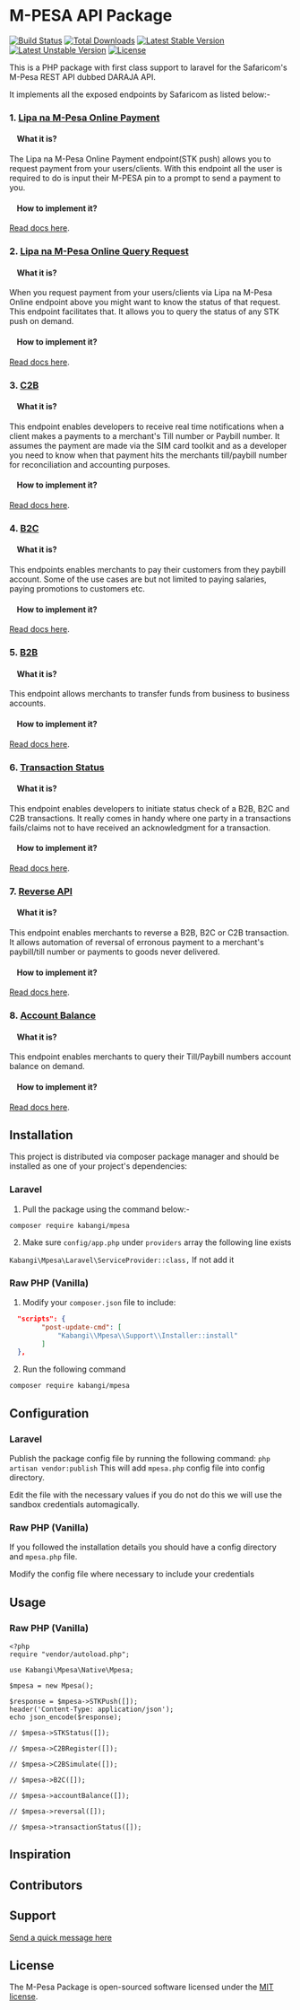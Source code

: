 # M-PESA API Package
[![Build Status](https://travis-ci.org/Kabangi/mpesa.svg?branch=master)](https://travis-ci.org/Kabangi/mpesa)
[![Total Downloads](https://poser.pugx.org/kabangi/mpesa/d/total.svg)](https://packagist.org/packages/kabangi/mpesa)
[![Latest Stable Version](https://poser.pugx.org/kabangi/mpesa/v/stable.svg)](https://packagist.org/packages/kabangi/mpesa)
[![Latest Unstable Version](https://poser.pugx.org/kabangi/mpesa/v/unstable.svg)](https://packagist.org/packages/kabangi/mpesa)
[![License](https://poser.pugx.org/kabangi/mpesa/license.svg)](https://packagist.org/packages/kabangi/mpesa)

This is a PHP package with first class support to laravel for the Safaricom's M-Pesa REST API dubbed DARAJA API.  

It implements all the exposed endpoints by Safaricom as listed below:-

### 1. [Lipa na M-Pesa Online Payment](https://developer.safaricom.co.ke/docs#lipa-na-m-pesa-online-payment)
#### &nbsp; &nbsp; What it is?
The Lipa na M-Pesa Online Payment endpoint(STK push) allows you to request payment from your users/clients. With this endpoint all the user is required to do is input their M-PESA pin to a prompt to send a payment to you. 
#### &nbsp; &nbsp; How to implement it?
[Read docs here](docs/LipaNaMpesaOnline.md).

### 2. [Lipa na M-Pesa Online Query Request](https://developer.safaricom.co.ke/docs#lipa-na-m-pesa-online-query-request)
#### &nbsp; &nbsp; What it is?
When you request payment from your users/clients via Lipa na M-Pesa Online endpoint above you might want to know the status of that request. This endpoint facilitates that. It allows you to query the status of any STK push on demand. 
#### &nbsp; &nbsp; How to implement it?
[Read docs here](docs/LipaNaMpesaOnlineQuery.md).

### 3. [C2B](https://developer.safaricom.co.ke/docs#c2b-api)
#### &nbsp; &nbsp; What it is?
This endpoint enables developers to receive real time notifications when a client makes a payments to a merchant's Till number or Paybill number. It assumes the payment are made via the SIM card toolkit and as a developer you need to know when that payment hits the merchants till/paybill number for reconciliation and accounting purposes.
#### &nbsp; &nbsp; How to implement it?
[Read docs here](docs/C2B.md).

### 4. [B2C](https://developer.safaricom.co.ke/docs#b2c-api)
#### &nbsp; &nbsp; What it is?
This endpoints enables merchants to pay their customers from they paybill account. Some of the use cases are but not limited to paying salaries, paying promotions to customers etc.
#### &nbsp; &nbsp; How to implement it?
[Read docs here](docs/B2C.md).

### 5. [B2B](https://developer.safaricom.co.ke/docs#b2b-api)
#### &nbsp; &nbsp; What it is?
This endpoint allows merchants to transfer funds from business to business accounts. 
#### &nbsp; &nbsp; How to implement it?
[Read docs here](docs/B2B.md).

### 6. [Transaction Status](https://developer.safaricom.co.ke/docs#transaction-status)
#### &nbsp; &nbsp; What it is?
This endpoint enables developers to initiate status check of a B2B, B2C and C2B transactions. It really comes in handy where one party in a transactions fails/claims not to have received an acknowledgment for a transaction.
#### &nbsp; &nbsp; How to implement it?
[Read docs here](docs/TransactionStatus.md).

### 7. [Reverse API](https://developer.safaricom.co.ke/docs#reversal)
#### &nbsp; &nbsp; What it is?
This endpoint enables merchants to reverse a B2B, B2C or C2B transaction. It allows automation of reversal of erronous payment to a merchant's paybill/till number or payments to goods never delivered.
#### &nbsp; &nbsp; How to implement it?
[Read docs here](docs/Reversal.md).

### 8. [Account Balance](https://developer.safaricom.co.ke/docs#account-balance-api)
#### &nbsp; &nbsp; What it is?
This endpoint enables merchants to query their Till/Paybill numbers account balance on demand.
#### &nbsp; &nbsp; How to implement it?
[Read docs here](docs/AccountBalance.md).

## Installation

This project is distributed via composer package manager and should be installed as one of your project's dependencies:

### Laravel
1. Pull the package using the command below:-
```
composer require kabangi/mpesa
```
2. Make sure `config/app.php` under `providers` array the following line exists

`Kabangi\Mpesa\Laravel\ServiceProvider::class,`
If not add it

### Raw PHP (Vanilla)
1. Modify your `composer.json` file to include:

```json
  "scripts": {
        "post-update-cmd": [
            "Kabangi\\Mpesa\\Support\\Installer::install"
        ]
  },
```
2. Run the following command
```
composer require kabangi/mpesa
```


## Configuration

### Laravel

Publish the package config file by running the following command:
   `php artisan vendor:publish`
This will add `mpesa.php` config file into config directory. 

Edit the file with the necessary values if you do not do this we will use the sandbox credentials automagically.

### Raw PHP (Vanilla)

If you followed the installation details you should have a config directory and `mpesa.php` file. 

Modify the config file where necessary to include your credentials

## Usage

### Raw PHP (Vanilla)
```
<?php
require "vendor/autoload.php";

use Kabangi\Mpesa\Native\Mpesa;

$mpesa = new Mpesa();

$response = $mpesa->STKPush([]);
header('Content-Type: application/json');
echo json_encode($response);

// $mpesa->STKStatus([]);

// $mpesa->C2BRegister([]);

// $mpesa->C2BSimulate([]);

// $mpesa->B2C([]);

// $mpesa->accountBalance([]);

// $mpesa->reversal([]);

// $mpesa->transactionStatus([]);

```

## Inspiration

## Contributors

## Support

[Send a quick message here](https://join.slack.com/t/m-pesagroup/shared_invite/enQtMjkxNjczNzQyMTc4LTFjYjE5MDIxMzJjZDUyMDAzY2RmZjlhNDI3OGY1MWVhYTFkM2YzMmI2NjQ0NGM3M2EwMGVjM2E4NGU4MmIxYjA)

## License

The M-Pesa Package is open-sourced software licensed under the [MIT license](http://opensource.org/licenses/MIT).

